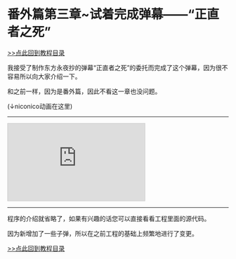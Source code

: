 # 番外篇第三章~试着完成弹幕——“正直者之死”

[>>点此回到教程目录](pro_doc.md)

我接受了制作东方永夜抄的弹幕“正直者之死”的委托而完成了这个弹幕，因为很不容易所以向大家介绍一下。

和之前一样，因为是番外篇，因此不看这一章也没问题。

(↓niconico动画在这里)

---


 
<iframe width="312" height="176" src="http://ext.nicovideo.jp/thumb/sm5020513" scrolling="no" style="border:solid 1px #CCC;" frameborder="0"><a href="http://www.nicovideo.jp/watch/sm5020513">【ニコニコ動画】プログラム書いて「正直者の死」を再現してみた</a></iframe>

---

程序的介绍就省略了，如果有兴趣的话您可以直接看看工程里面的源代码。

因为新增加了一些子弹，所以在之前工程的基础上频繁地进行了变更。

[>>点此回到教程目录](pro_doc.md)